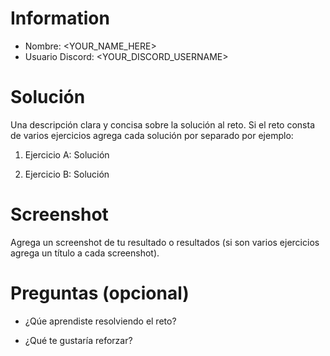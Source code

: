 # Information

- Nombre: <YOUR_NAME_HERE>
- Usuario Discord: <YOUR_DISCORD_USERNAME>

# Solución

Una descripción clara y concisa sobre la solución al reto.
Si el reto consta de varios ejercicios agrega cada solución por separado por ejemplo:

1. Ejercicio A: Solución

2. Ejercicio B: Solución

# Screenshot

Agrega un screenshot de tu resultado o resultados (si son varios ejercicios agrega un título a cada screenshot).

# Preguntas (opcional)

- ¿Qúe aprendiste resolviendo el reto?

- ¿Qué te gustaría reforzar?
